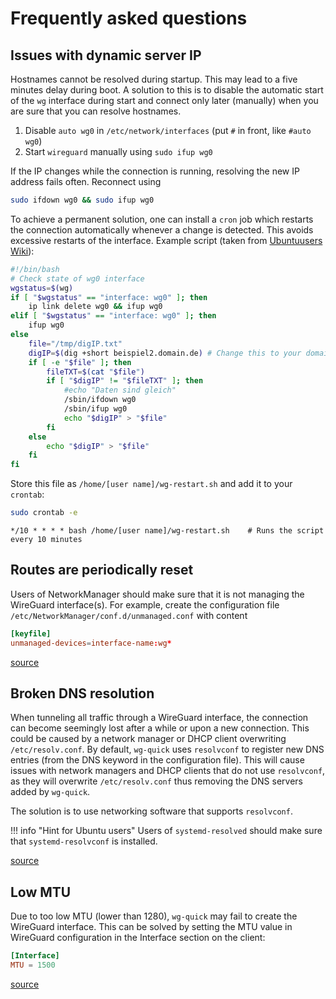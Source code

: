 # Frequently asked questions

## Issues with dynamic server IP

Hostnames cannot be resolved during startup. This may lead to a five minutes delay during boot. A solution to this is to disable the automatic start of the `wg` interface during start and connect only later (manually) when you are sure that you can resolve hostnames.

1. Disable `auto wg0` in `/etc/network/interfaces` (put `#` in front, like `#auto wg0`)
2. Start `wireguard` manually using `sudo ifup wg0`

If the IP changes while the connection is running, resolving the new IP address fails often. Reconnect using

```bash
sudo ifdown wg0 && sudo ifup wg0
```

To achieve a permanent solution, one can install a `cron` job which restarts the connection automatically whenever a change is detected. This avoids excessive restarts of the interface. Example script (taken from [Ubuntuusers Wiki](https://wiki.ubuntuusers.de/WireGuard)):

```bash
#!/bin/bash
# Check state of wg0 interface
wgstatus=$(wg)
if [ "$wgstatus" == "interface: wg0" ]; then
    ip link delete wg0 && ifup wg0
elif [ "$wgstatus" == "interface: wg0" ]; then
    ifup wg0
else
    file="/tmp/digIP.txt"
    digIP=$(dig +short beispiel2.domain.de) # Change this to your domain !
    if [ -e "$file" ]; then
        fileTXT=$(cat "$file")
        if [ "$digIP" != "$fileTXT" ]; then
            #echo "Daten sind gleich"
            /sbin/ifdown wg0
            /sbin/ifup wg0
            echo "$digIP" > "$file"
        fi
    else
        echo "$digIP" > "$file"
    fi
fi
```

Store this file as `/home/[user name]/wg-restart.sh` and add it to your `crontab`:

```bash
sudo crontab -e
```

```plain
*/10 * * * * bash /home/[user name]/wg-restart.sh    # Runs the script every 10 minutes
```

## Routes are periodically reset

Users of NetworkManager should make sure that it is not managing the WireGuard interface(s). For example, create the configuration file `/etc/NetworkManager/conf.d/unmanaged.conf` with content

```toml
[keyfile]
unmanaged-devices=interface-name:wg*
```

[source](https://wiki.archlinux.org/index.php/WireGuard)

## Broken DNS resolution

When tunneling all traffic through a WireGuard interface, the connection can become seemingly lost after a while or upon a new connection. This could be caused by a network manager or DHCP client overwriting `/etc/resolv.conf`.
By default, `wg-quick` uses `resolvconf` to register new DNS entries (from the DNS keyword in the configuration file). This will cause issues with network managers and DHCP clients that do not use `resolvconf`, as they will overwrite `/etc/resolv.conf` thus removing the DNS servers added by `wg-quick`.

The solution is to use networking software that supports `resolvconf`.

!!! info "Hint for Ubuntu users"
    Users of `systemd-resolved` should make sure that `systemd-resolvconf` is installed.

[source](https://wiki.archlinux.org/index.php/WireGuard)

## Low MTU

Due to too low MTU (lower than 1280), `wg-quick` may fail to create the WireGuard interface. This can be solved by setting the MTU value in WireGuard configuration in the Interface section on the client:

```toml
[Interface]
MTU = 1500
```

[source](https://wiki.archlinux.org/index.php/WireGuard)
